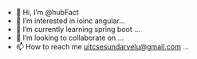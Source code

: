 - 👋 Hi, I’m @hubFact
- 👀 I’m interested in ioinc angular...
- 🌱 I’m currently learning spring boot ...
- 💞️ I’m looking to collaborate on ...
- 📫 How to reach me   uitcsesundarvelu@gmail.com ...

<!---
hubFact/hubFact is a ✨ special ✨ repository because its `README.md` (this file) appears on your GitHub profile.
You can click the Preview link to take a look at your changes.
--->
